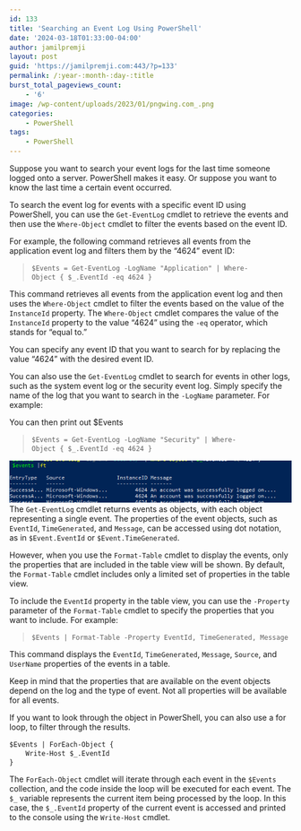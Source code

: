 ```yaml
---
id: 133
title: 'Searching an Event Log Using PowerShell'
date: '2024-03-18T01:33:00-04:00'
author: jamilpremji
layout: post
guid: 'https://jamilpremji.com:443/?p=133'
permalink: /:year-:month-:day-:title
burst_total_pageviews_count:
    - '6'
image: /wp-content/uploads/2023/01/pngwing.com_.png
categories:
    - PowerShell
tags:
    - PowerShell
---
```


Suppose you want to search your event logs for the last time someone logged onto a server. PowerShell makes it easy. Or suppose you want to know the last time a certain event occurred.

To search the event log for events with a specific event ID using PowerShell, you can use the `Get-EventLog` cmdlet to retrieve the events and then use the `Where-Object` cmdlet to filter the events based on the event ID.

For example, the following command retrieves all events from the application event log and filters them by the “4624” event ID:

> ```
> $Events = Get-EventLog -LogName "Application" | Where-Object { $_.EventId -eq 4624 }
> ```

This command retrieves all events from the application event log and then uses the `Where-Object` cmdlet to filter the events based on the value of the `InstanceId` property. The `Where-Object` cmdlet compares the value of the `InstanceId` property to the value “4624” using the `-eq` operator, which stands for “equal to.”

You can specify any event ID that you want to search for by replacing the value “4624” with the desired event ID.

You can also use the `Get-EventLog` cmdlet to search for events in other logs, such as the system event log or the security event log. Simply specify the name of the log that you want to search in the `-LogName` parameter. For example:

You can then print out $Events

> ```
> $Events = Get-EventLog -LogName "Security" | Where-Object { $_.EventId -eq 4624 }
> ```

![](assets/images/2022-12-EventsList.png)The `Get-EventLog` cmdlet returns events as objects, with each object representing a single event. The properties of the event objects, such as `EventId`, `TimeGenerated`, and `Message`, can be accessed using dot notation, as in `$Event.EventId` or `$Event.TimeGenerated`.

However, when you use the `Format-Table` cmdlet to display the events, only the properties that are included in the table view will be shown. By default, the `Format-Table` cmdlet includes only a limited set of properties in the table view.

To include the `EventId` property in the table view, you can use the `-Property` parameter of the `Format-Table` cmdlet to specify the properties that you want to include. For example:

> ```
> $Events | Format-Table -Property EventId, TimeGenerated, Message
> ```

This command displays the `EventId`, `TimeGenerated`, `Message`, `Source`, and `UserName` properties of the events in a table.

Keep in mind that the properties that are available on the event objects depend on the log and the type of event. Not all properties will be available for all events.

If you want to look through the object in PowerShell, you can also use a for loop, to filter through the results.

```
$Events | ForEach-Object {
    Write-Host $_.EventId
}
```

The `ForEach-Object` cmdlet will iterate through each event in the `$Events` collection, and the code inside the loop will be executed for each event. The `$_` variable represents the current item being processed by the loop. In this case, the `$_.EventId` property of the current event is accessed and printed to the console using the `Write-Host` cmdlet.